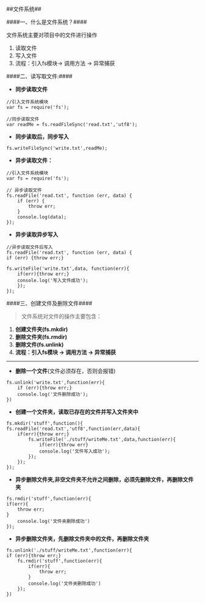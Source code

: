 ##文件系统##

####一、什么是文件系统？####

文件系统主要对项目中的文件进行操作

1. 读取文件
2. 写入文件
3. 流程：引入fs模块-> 调用方法 -> 异常捕获


####二、读写取文件:####

- **同步读取文件**
>

    //引入文件系统模块
    var fs = require('fs');
    
    //同步读取文件
    var readMe = fs.readFileSync('read.txt','utf8');


- **同步读取后，同步写入**

>

    fs.writeFileSync('write.txt',readMe);



- **异步读取文件：**

>

    //引入文件系统模块
    var fs = require('fs');
    
    // 异步读取文件
    fs.readFile('read.txt', function (err, data) {
	    if (err) {
	    	throw err;
		}
    	console.log(data);
    });

- **异步读取异步写入**

>

	//异步读取文件后写入
    fs.readFile('read.txt', function (err, data) {
    if (err) {throw err;}
    
    fs.writeFile('write.txt',data, function(err){
	    if(err){throw err;}
	    console.log('写入文件成功');
    	});
    });


####三、创建文件及删除文件####

>文件系统对文件的操作主要包含：

1. **创建文件夹(fs.mkdir)**
2. **删除文件夹(fs.rmdir)**
3. **删除文件(fs.unlink)**
4. **流程：引入fs模块 -> 调用方法 -> 异常捕获**

---------


- **删除一个文件**(文件必须存在，否则会报错)

>

    fs.unlink('write.txt',function(err){
	    if (err){throw err;}
	    console.log('文件删除成功');
    })

- **创建一个文件夹，读取已存在的文件并写入文件夹中**

>


    fs.mkdir('stuff',function(){
    fs.readFile('read.txt','utf8',function(err,data){
	    if(err){throw err;}
		    fs.writeFile('./stuff/writeMe.txt',data,function(err){
			    if(err){throw err}
			    console.log('文件写入成功');
		    });
	    });
    });
    

- **异步删除文件夹,非空文件夹不允许之间删除，必须先删除文件，再删除文件夹**

>

    fs.rmdir('stuff',function(err){
    if(err){
    	throw err;
    }
    	console.log('文件夹删除成功')
    });
    

- **异步删除文件夹，先删除文件夹中的文件，再删除文件夹**


>

    fs.unlink('./stuff/writeMe.txt',function(err){
    if (err){throw err;}
	    fs.rmdir('stuff',function(err){
		    if(err){
		    	throw err;
	    	}
	    	console.log('文件夹删除成功')
	    });
    })